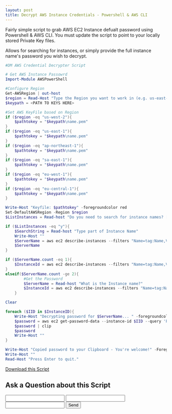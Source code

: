 ```yaml
---
layout: post
title: Decrypt AWS Instance Credentials - Powershell & AWS CLI
---
```


Fairly simple script to grab AWS EC2 Instance defualt password using Powershell & AWS CLI. You must update the script to point to your locally stored Private Key files. 

Allows for searching for instances, or simply provide the full instance name's password you wish to decrypt.

```powershell
#DM AWS Credential Decrypter Script

# Get AWS Instance Passowrd
Import-Module AWSPowerShell

#Configure Region
Get-AWSRegion | out-host
$region = Read-Host "Type the Region you want to work in (e.g. us-east-1)"
$keypath = <PATH TO KEYS HERE>

#Set AWS KeyFile based on Region
if ($region -eq "us-west-2"){
    $pathtokey = "$keypath\name.pem"
}
if ($region -eq "us-east-1"){
    $pathtokey = "$keypath\name.pem"
}
if ($region -eq "ap-northeast-1"){
    $pathtokey = "$keypath\name.pem"
}
if ($region -eq "sa-east-1"){
    $pathtokey = "$keypath\name.pem"
}
if ($region -eq "eu-west-1"){
    $pathtokey = "$keypath\name.pem"
}
if ($region -eq "eu-central-1"){
    $pathtokey = "$keypath\name.pem"
}

Write-Host "Keyfile: $pathtokey" -foregroundcolor red
Set-DefaultAWSRegion -Region $region
$ListInstances = Read-host "Do you need to search for instance names? [y|n]"

if ($ListInstances -eq "y"){
    $SearchString = Read-host "Type part of Instance Name"
    Write-Host ""
    $ServerName = aws ec2 describe-instances --filters "Name=tag:Name,Values=$SearchString" "Name=instance-state-name,Values=running" --query 'Reservations[*].Instances[*].Tags[?Key==`Name`].Value[]' --output text --region $region
    $ServerName
}

if ($ServerName.count -eq 1){
    $InstanceId = aws ec2 describe-instances --filters "Name=tag:Name,Values=$ServerName" "Name=instance-state-name,Values=running" --query 'Reservations[*].[Instances[*].InstanceId]' --output text --region $region
}
elseif($ServerName.count -ge 2){
        #Get the Password
        $ServerName = Read-host "What is the Instance name?"
        $InstanceId = aws ec2 describe-instances --filters "Name=tag:Name,Values=$ServerName" "Name=instance-state-name,Values=running" --query 'Reservations[*].[Instances[*].InstanceId]' --output text --region $region
    }

Clear

foreach ($IID in $InstanceID){
    Write-Host "Decrypting password for $ServerName... " -foregroundcolor yellow
    $password = aws ec2 get-password-data --instance-id $IID --query 'PasswordData' --priv-launch-key $pathtokey --output text --region $region
    $password | clip
    $password
    Write-Host ""
}

Write-Host "Copied password to your Clipboard - You're welcome!" -ForegroundColor yellow
Write-Host ""
Read-Host "Press Enter to quit."
```

<a href="/scripts/get_aws_credentials.ps1">Download this Script</a>

<h2>Ask a Question about this Script</h2>

<form action="https://formspree.io/danmerron@gmail.com"
      method="POST">
    <input type="text" name="name">
    <input type="email" name="_replyto">
    <input type="textarea" name="question">
    <input type="submit" value="Send">
</form>